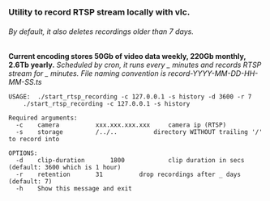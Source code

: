 ### Utility to record RTSP stream locally with vlc.
###### By default, it also deletes recordings older than 7 days.

**Current encoding stores 50Gb of video data weekly, 220Gb monthly, 2.6Tb yearly.**
*Scheduled by cron, it runs every _ minutes and records RTSP stream for _ minutes. 
File naming convention is record-YYYY-MM-DD-HH-MM-SS.ts*

````
USAGE: 	./start_rtsp_recording -c 127.0.0.1 -s history -d 3600 -r 7
	./start_rtsp_recording -c 127.0.0.1 -s history

Required arguments: 
  -c 	camera			xxx.xxx.xxx.xxx		camera ip (RTSP)
  -s 	storage			/../..			directory WITHOUT trailing '/' to record into

OPTIONS:
  -d 	clip-duration		1800			clip duration in secs (default: 3600 which is 1 hour)
  -r	retention		31			drop recordings after _ days (default: 7)
  -h	Show this message and exit
````
